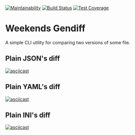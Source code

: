 [![Maintainability](https://api.codeclimate.com/v1/badges/8c5aa5eecfac6b4f205b/maintainability)](https://codeclimate.com/github/TheAlmightyYudHay/frontend-project-lvl2/maintainability)
[![Build Status](https://travis-ci.org/TheAlmightyYudHay/frontend-project-lvl2.svg?branch=master)](https://travis-ci.org/TheAlmightyYudHay/frontend-project-lvl2)
[![Test Coverage](https://api.codeclimate.com/v1/badges/8c5aa5eecfac6b4f205b/test_coverage)](https://codeclimate.com/github/TheAlmightyYudHay/frontend-project-lvl2/test_coverage)

# Weekends Gendiff
A simple CLI utility for comparing two versions of some file.

## Plain JSON's diff
[![asciicast](https://asciinema.org/a/CcKSReElB5GuBqNUONqgsP8HA.svg)](https://asciinema.org/a/CcKSReElB5GuBqNUONqgsP8HA)

## Plain YAML's diff
[![asciicast](https://asciinema.org/a/es9qc2H3Mg5txdkPj0kC0tHQO.svg)](https://asciinema.org/a/es9qc2H3Mg5txdkPj0kC0tHQO)

## Plain INI's diff
[![asciicast](https://asciinema.org/a/8q7jOaKid5L2AmXEhRKbDTjSk.svg)](https://asciinema.org/a/8q7jOaKid5L2AmXEhRKbDTjSk)
